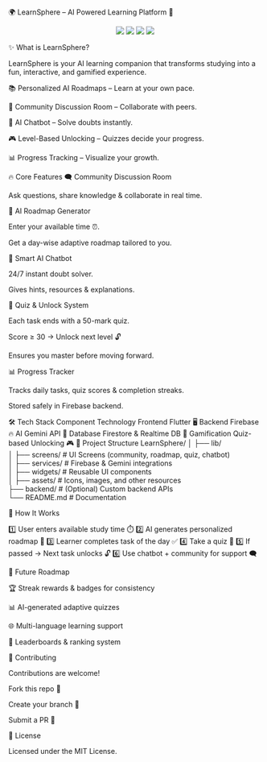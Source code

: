 🌍 LearnSphere – AI Powered Learning Platform 🚀
<p align="center"> <img src="https://img.shields.io/badge/Flutter-Framework-blue?logo=flutter" /> <img src="https://img.shields.io/badge/Firebase-Backend-orange?logo=firebase" /> <img src="https://img.shields.io/badge/AI-Gemini-brightgreen?logo=google" /> <img src="https://img.shields.io/badge/License-MIT-lightgrey" /> </p>
✨ What is LearnSphere?

LearnSphere is your AI learning companion that transforms studying into a fun, interactive, and gamified experience.

📚 Personalized AI Roadmaps – Learn at your own pace.

💬 Community Discussion Room – Collaborate with peers.

🤖 AI Chatbot – Solve doubts instantly.

🎮 Level-Based Unlocking – Quizzes decide your progress.

📊 Progress Tracking – Visualize your growth.

🔥 Core Features
🗨️ Community Discussion Room

Ask questions, share knowledge & collaborate in real time.

🧠 AI Roadmap Generator

Enter your available time ⏰.

Get a day-wise adaptive roadmap tailored to you.

🤖 Smart AI Chatbot

24/7 instant doubt solver.

Gives hints, resources & explanations.

🎯 Quiz & Unlock System

Each task ends with a 50-mark quiz.

Score ≥ 30 → Unlock next level 🔓

Ensures you master before moving forward.

📊 Progress Tracker

Tracks daily tasks, quiz scores & completion streaks.

Stored safely in Firebase backend.

🛠️ Tech Stack
Component	Technology
Frontend	Flutter 🖥️
Backend	Firebase 🔥
AI	Gemini API 🤖
Database	Firestore & Realtime DB 📂
Gamification	Quiz-based Unlocking 🎮
📂 Project Structure
LearnSphere/
│
├── lib/                  
│   ├── screens/          # UI Screens (community, roadmap, quiz, chatbot)  
│   ├── services/         # Firebase & Gemini integrations  
│   ├── widgets/          # Reusable UI components  
│
├── assets/               # Icons, images, and other resources  
├── backend/              # (Optional) Custom backend APIs  
└── README.md             # Documentation  

🚀 How It Works

1️⃣ User enters available study time ⏱️
2️⃣ AI generates personalized roadmap 🧭
3️⃣ Learner completes task of the day ✅
4️⃣ Take a quiz 🎯
5️⃣ If passed → Next task unlocks 🔓
6️⃣ Use chatbot + community for support 🗨️

🎯 Future Roadmap

🏆 Streak rewards & badges for consistency

📊 AI-generated adaptive quizzes

🌐 Multi-language learning support

🥇 Leaderboards & ranking system

🤝 Contributing

Contributions are welcome!

Fork this repo 🍴

Create your branch 🌱

Submit a PR 🚀

📜 License

Licensed under the MIT License.

